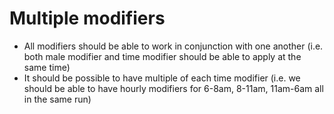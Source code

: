 # Multiple modifiers #

  * All modifiers should be able to work in conjunction with one another (i.e. both male modifier and time modifier should be able to apply at the same time)
  * It should be possible to have multiple of each time modifier (i.e. we should be able to have hourly modifiers for 6-8am, 8-11am, 11am-6am all in the same run)